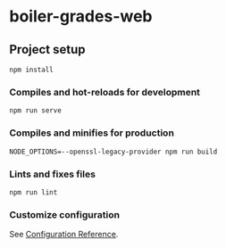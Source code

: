 # boiler-grades-web

## Project setup
```
npm install
```

### Compiles and hot-reloads for development
```
npm run serve
```

### Compiles and minifies for production
```
NODE_OPTIONS=--openssl-legacy-provider npm run build
```

### Lints and fixes files
```
npm run lint
```

### Customize configuration
See [Configuration Reference](https://cli.vuejs.org/config/).
